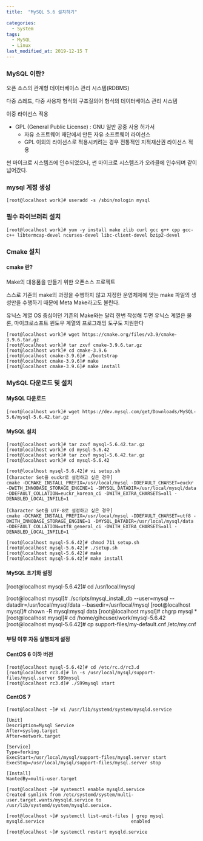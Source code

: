 ```yaml
---
title:  "MySQL 5.6 설치하기"

categories:
  - System
tags:
  - MySQL
  - Linux
last_modified_at: 2019-12-15 T
---
```


### MySQL 이란?

오픈 소스의 관계형 데이터베이스 관리 시스템(RDBMS)

다중 스레드, 다중 사용자 형식의 구조질의어 형식의 데이터베이스 관리 시스템

 이중 라이선스 적용
- GPL (General Public License) : GNU 일반 공중 사용 허가서
    - 자유 소프트웨어 재단에서 만든 자유 소프트웨어 라이선스
    - GPL 이외의 라이선스로 적용시키려는 경우 전통적인 지적재산권 라이선스 적용

썬 마이크로 시스템즈에 인수되었으나, 썬 마이크로 시스템즈가 오라클에 인수되며 같이 넘어갔다.


### mysql 계정 생성

```
[root@localhost work]# useradd -s /sbin/nologin mysql
```

### 필수 라이브러리 설치

```
[root@localhost work]# yum -y install make zlib curl gcc g++ cpp gcc-c++ libtermcap-devel ncurses-devel libc-client-devel bzip2-devel
```

### Cmake 설치

#### cmake 란?
Make의 대용품을 만들기 위한 오픈소스 프로젝트

스스로 기존의 make의 과정을 수행하지 않고 지정한 운영체제에 맞는 make 파일의 생성만을 수행하기 때문에 Meta Make라고도 불린다.

유닉스 계열 OS 중심이던 기존의 Make와는 달리 한번 작성해 두면 유닉스 계열은 물론, 마이크로소프트 윈도우 계열의 프로그래밍 도구도 지원한다

```
[root@localhost work]# wget https://cmake.org/files/v3.9/cmake-3.9.6.tar.gz
[root@localhost work]# tar zxvf cmake-3.9.6.tar.gz
[root@localhost work]# cd cmake-3.9.6
[root@localhost cmake-3.9.6]# ./bootstrap
[root@localhost cmake-3.9.6]# make
[root@localhost cmake-3.9.6]# make install
```

### MySQL 다운로드 및 설치

#### MySQL 다운로드
```
[root@localhost work]# wget https://dev.mysql.com/get/Downloads/MySQL-5.6/mysql-5.6.42.tar.gz
```

#### MySQL 설치
```
[root@localhost work]# tar zxvf mysql-5.6.42.tar.gz
[root@localhost work]# cd mysql-5.6.42
[root@localhost work]# tar zxvf mysql-5.6.42.tar.gz
[root@localhost work]# cd mysql-5.6.42

[root@localhost mysql-5.6.42]# vi setup.sh
[Character Set을 euckr로 설정하고 싶은 경우]
cmake -DCMAKE_INSTALL_PREFIX=/usr/local/mysql -DDEFAULT_CHARSET=euckr -DWITH_INNOBASE_STORAGE_ENGINE=1 -DMYSQL_DATADIR=/usr/local/mysql/data -DDEFAULT_COLLATION=euckr_korean_ci -DWITH_EXTRA_CHARSETS=all -DENABLED_LOCAL_INFILE=1
	
[Character Set을 UTF-8로 설정하고 싶은 경우]
cmake -DCMAKE_INSTALL_PREFIX=/usr/local/mysql -DDEFAULT_CHARSET=utf8 -DWITH_INNOBASE_STORAGE_ENGINE=1 -DMYSQL_DATADIR=/usr/local/mysql/data -DDEFAULT_COLLATION=utf8_general_ci -DWITH_EXTRA_CHARSETS=all -DENABLED_LOCAL_INFILE=1

[root@localhost mysql-5.6.42]# chmod 711 setup.sh
[root@localhost mysql-5.6.42]# ./setup.sh
[root@localhost mysql-5.6.42]# make
[root@localhost mysql-5.6.42]# make install
```

#### MySQL 초기화 설정

[root@localhost mysql-5.6.42]# cd /usr/local/mysql
	
[root@localhost mysql]# ./scripts/mysql_install_db --user=mysql --datadir=/usr/local/mysql/data --basedir=/usr/local/mysql
[root@localhost mysql]# chown -R mysql:mysql data
[root@localhost mysql]# chgrp mysql *
[root@localhost mysql]# cd /home/gihcuser/work/mysql-5.6.42
[root@localhost mysql-5.6.42]# cp support-files/my-default.cnf /etc/my.cnf

#### 부팅 이후 자동 실행되게 설정
#### CentOS 6 이하 버전
```
[root@localhost mysql-5.6.42]# cd /etc/rc.d/rc3.d
[root@localhost rc3.d]# ln -s /usr/local/mysql/support-files/mysql.server S99mysql
[root@localhost rc3.d]# ./S99mysql start
```
#### CentOS 7
```
[root@localhost ~]# vi /usr/lib/systemd/system/mysqld.service

[Unit]
Description=Mysql Service
After=syslog.target
After=network.target

[Service]
Type=forking
ExecStart=/usr/local/mysql/support-files/mysql.server start
ExecStop=/usr/local/mysql/support-files/mysql.server stop

[Install]
WantedBy=multi-user.target

[root@localhost ~]# systemctl enable mysqld.service
Created symlink from /etc/systemd/system/multi-user.target.wants/mysqld.service to /usr/lib/systemd/system/mysqld.service.

[root@localhost ~]# systemctl list-unit-files | grep mysql
mysqld.service                                enabled

[root@localhost ~]# systemctl restart mysqld.service
```

